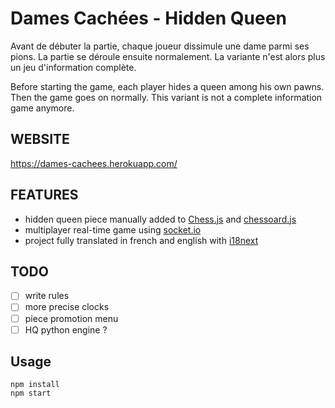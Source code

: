 # Dames Cachées - Hidden Queen

Avant de débuter la partie, chaque joueur dissimule une dame parmi ses pions. La partie se déroule ensuite normalement. La variante n'est alors plus un jeu d'information complète.

Before starting the game, each player hides a queen among his own pawns. Then the game goes on normally. This variant is not a complete information game anymore.

WEBSITE
-------
https://dames-cachees.herokuapp.com/

FEATURES
--------
- hidden queen piece manually added to [Chess.js](https://github.com/jhlywa/chess.js/blob/master/chess.js) and [chessoard.js](https://chessboardjs.com/)
- multiplayer real-time game using [socket.io](https://socket.io/)
- project fully translated in french and english with [i18next](https://www.i18next.com/)

TODO
-----
- [ ] write rules
- [ ] more precise clocks
- [ ] piece promotion menu
- [ ] HQ python engine ?

Usage
-----

```
npm install
npm start
```
